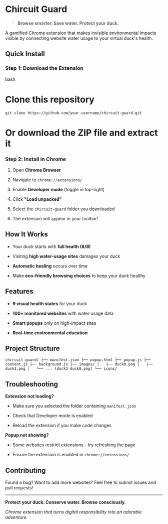 
# Chircuit Guard 

> **Browse smarter. Save water. Protect your duck.**

A gamified Chrome extension that makes invisible environmental impacts visible by connecting website water usage to your virtual duck's health.

## Quick Install

### Step 1: Download the Extension

bash

# Clone this repository
`git clone https://github.com/your-username/chircuit-guard.git`

# Or download the ZIP file and extract it

### Step 2: Install in Chrome

1.  Open **Chrome Browser**
    
2.  Navigate to `chrome://extensions/`
    
3.  Enable **Developer mode** (toggle in top-right)
    
4.  Click **"Load unpacked"**
    
5.  Select the `chircuit-guard` folder you downloaded
    
6.  The extension will appear in your toolbar!
    

## How It Works

-   Your duck starts with **full health (8/8)**
    
-   Visiting **high water-usage sites** damages your duck
    
-   **Automatic healing** occurs over time
    
-   Make **eco-friendly browsing choices** to keep your duck healthy
    

## Features

-   **9 visual health states** for your duck
    
-   **100+ monitored websites** with water usage data
    
-   **Smart popups** only on high-impact sites
    
-   **Real-time environmental education**
    

## Project Structure
`
chircuit-guard/
├── manifest.json
├── popup.html
├── popup.js
├── content.js
├── background.js
├── images/
│   ├── duck0.png
│   ├── duck1.png
│   └── ... (duck2-duck8.png)
└── icons/
`
## Troubleshooting

**Extension not loading?**

-   Make sure you selected the folder containing `manifest.json`
    
-   Check that Developer mode is enabled
    
-   Reload the extension if you make code changes
    

**Popup not showing?**

-   Some websites restrict extensions - try refreshing the page
    
-   Ensure the extension is enabled in `chrome://extensions/`
    

##  Contributing

Found a bug? Want to add more websites? Feel free to submit issues and pull requests!

----------

**Protect your duck. Conserve water. Browse consciously.**

_Chrome extension that turns digital responsibility into an adorable adventure._
